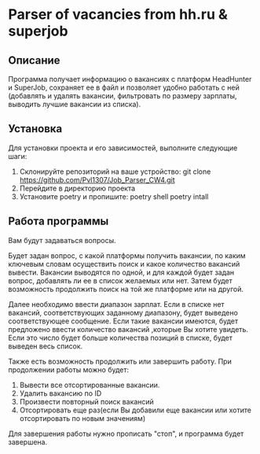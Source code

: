 # Parser of vacancies from hh.ru & superjob

## Описание
Программа получает информацию о вакансиях с платформ HeadHunter и SuperJob, сохраняет ее в файл и позволяет удобно работать с ней (добавлять и удалять вакансии, фильтровать по размеру зарплаты, выводить лучшие вакансии из списка).

## Установка

Для установки проекта и его зависимостей, выполните следующие шаги:

1. Склонируйте репозиторий на ваше устройство:
   git clone https://github.com/Pvl1307/Job_Parser_CW4.git
2. Перейдите в директорию проекта
3. Установите poetry и пропишите:
   poetry shell
   poetry intall

## Работа программы
Вам будут задаваться вопросы.

Будет задан вопрос, с какой платформы получить вакансии, по каким ключевым словам осуществить поиск и какое количество вакансий вывести. Вакансии выводятся по одной, и для каждой будет задан вопрос, добавлять ли ее в список желаемых или нет. Затем будет возможность продолжить поиск на той же платформе или на другой.

Далее необходимо ввести диапазон зарплат. Если в списке нет вакансий, соответствующих заданному диапазону, будет выведено соответствующее сообщение. Если такие вакансии имеются, будет предложено ввести количество вакансий ,которые Вы хотите увидеть. Если это число будет больше количества позиций в списке, будет выведен весь список.

Также есть возможность продолжить или завершить работу. При продолжении работы можно будет:

1) Вывести все отсортированные вакансии.
2) Удалить вакансию по ID
3) Произвести повторный поиск вакансий
4) Отсортировать еще раз(если Вы добавили еще вакансии или хотите отсортировать по новым значениям)

Для завершения работы нужно прописать "стоп", и программа будет завершена.
